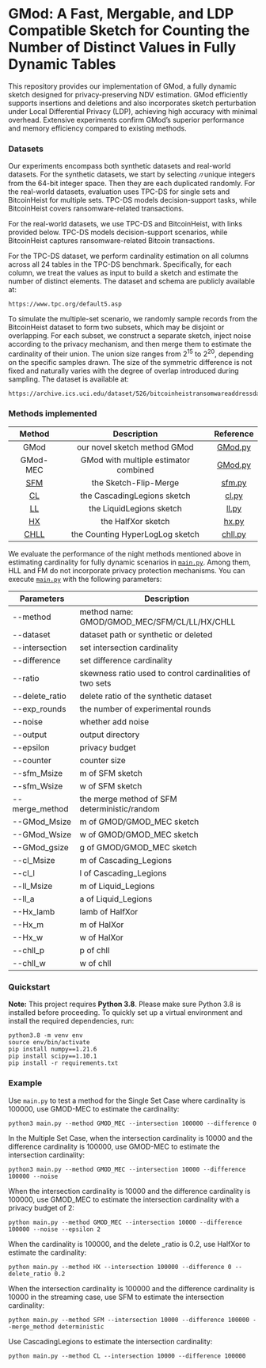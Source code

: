 # GMod: A Fast, Mergable, and LDP Compatible Sketch for Counting the Number of Distinct Values in Fully Dynamic Tables

This repository provides our implementation of GMod, a fully dynamic sketch designed for privacy-preserving NDV estimation. GMod efficiently supports insertions and deletions and also incorporates sketch perturbation under Local Differential Privacy (LDP), achieving high accuracy with minimal overhead. Extensive experiments confirm GMod’s superior performance and memory efficiency compared to existing methods. 

### Datasets

Our experiments encompass both synthetic datasets and real-world datasets. For the synthetic datasets, we start by selecting $𝑛$ unique integers from the 64-bit integer space. Then they are each duplicated  randomly. For the real-world datasets, evaluation uses TPC-DS for single sets and BitcoinHeist for multiple sets. TPC-DS models decision-support tasks, while BitcoinHeist covers ransomware-related transactions.

For the real-world datasets, we use TPC-DS and BitcoinHeist, with links provided below. TPC-DS models decision-support scenarios, while BitcoinHeist captures ransomware-related Bitcoin transactions.

For the TPC-DS dataset, we perform cardinality estimation on all columns across all 24 tables in the TPC-DS benchmark. Specifically, for each column, we treat the values as input to build a sketch and estimate the number of distinct elements. The dataset and schema are publicly available at:

```
https://www.tpc.org/default5.asp
```

To simulate the multiple-set scenario, we randomly sample records from the BitcoinHeist dataset to form two subsets, which may be disjoint or overlapping. For each subset, we construct a separate sketch, inject noise according to the privacy mechanism, and then merge them to estimate the cardinality of their union. The union size ranges from $2^{15}$ to $2^{20}$, depending on the specific samples drawn. The size of the symmetric difference is not fixed and naturally varies with the degree of overlap introduced during sampling.
The dataset is available at:

```
https://archive.ics.uci.edu/dataset/526/bitcoinheistransomwareaddressdataset
```

### Methods implemented

|  Method  |              Description              | Reference |
| :------: | :-----------------------------------: | :-------: |
|   GMod   |     our novel sketch method GMod      |     [GMod.py](./GMod.py)      |
| GMod-MEC | GMod with multiple estimator combined |    [GMod.py](./GMod.py)       |
|   [SFM](https://proceedings.mlr.press/v202/hehir23a.html)    |         the Sketch-Flip-Merge         |      [sfm.py](./baseline/sfm.py)     |
|    [CL](https://research.google/pubs/privacy-preserving-secure-cardinality-and-frequency-estimation/)    |      the CascadingLegions sketch      |      [cl.py](./baseline/cl.py)     |
|    [LL](https://research.google/pubs/privacy-preserving-secure-cardinality-and-frequency-estimation/)    |       the LiquidLegions sketch        |     [ll.py](./baseline/ll.py)      |
|    [HX](https://ieeexplore.ieee.org/abstract/document/10416381)    |          the HalfXor sketch           |     [hx.py](./baseline/hx.py)      |
|   [CHLL](https://www.cidrdb.org/cidr2019/papers/p23-freitag-cidr19.pdf)   |    the Counting HyperLogLog sketch    |    [chll.py](./baseline/chll.py)       |

We evaluate the performance of the night methods mentioned above in estimating cardinality for fully dynamic scenarios in [`main.py`](./main.py). Among them, HLL and FM do not incorporate privacy protection mechanisms. You can execute [`main.py`](./main.py) with the following parameters:

| Parameters        | Description                                              |
| ----------------- | -------------------------------------------------------- |
| --method          | method name: GMOD/GMOD_MEC/SFM/CL/LL/HX/CHLL      |
| --dataset         | dataset path or synthetic or deleted                     |
| --intersection    | set intersection cardinality                             |
| --difference      | set difference cardinality                               |
| --ratio           | skewness ratio used to control cardinalities of two sets |
| --delete_ratio    | delete ratio of the synthetic dataset                    |
| --exp_rounds      | the number of experimental rounds                        |
| --noise           | whether add noise                                        |
| --output          | output directory                                         |
| --epsilon         | privacy budget                                           |
| --counter         | counter size                                             |
| --sfm_Msize       | m of SFM sketch                                          |
| --sfm_Wsize       | w of SFM sketch                                          |
| --merge_method    | the merge method of SFM deterministic/random             |
| --GMod_Msize      | m of GMOD/GMOD_MEC sketch                                |
| --GMod_Wsize      | w of GMOD/GMOD_MEC sketch                                |
| --GMod_gsize      | g of GMOD/GMOD_MEC sketch                                |
| --cl_Msize        | m of Cascading_Legions                                   |
| --cl_l            | l of Cascading_Legions                                   |
| --ll_Msize        | m of Liquid_Legions                                      |
| --ll_a            | a of Liquid_Legions                                      |
| --Hx_lamb         | lamb of HalfXor                                          |
| --Hx_m            | m of HalXor                                              |
| --Hx_w            | w of HalXor                                              |
| --chll_p          | p of chll                                                |
| --chll_w          | w of chll                                                |

### Quickstart
**Note:** This project requires **Python 3.8**. Please make sure Python 3.8 is installed before proceeding.
To quickly set up a virtual environment and install the required dependencies, run:
```
python3.8 -m venv env
source env/bin/activate
pip install numpy==1.21.6
pip install scipy==1.10.1
pip install -r requirements.txt
```

### Example

Use `main.py` to test a method for the Single Set Case where cardinality is 100000, use GMOD-MEC to estimate the cardinality:
```
python3 main.py --method GMOD_MEC --intersection 100000 --difference 0
```


In the Multiple Set Case, when the intersection cardinality is 10000 and the difference cardinality is 100000, use GMOD-MEC to estimate the intersection cardinality:

```
python3 main.py --method GMOD_MEC --intersection 10000 --difference 100000 --noise
```

When the intersection cardinality is 10000 and the difference cardinality is 100000, use GMOD_MEC to estimate the intersection cardinality with a privacy budget of 2:

```
python main.py --method GMOD_MEC --intersection 10000 --difference 100000 --noise --epsilon 2
```

When the cardinality is 100000, and the delete _ratio is 0.2, use HalfXor to estimate the cardinality:

```
python main.py --method HX --intersection 100000 --difference 0 --delete_ratio 0.2
```

When the intersection cardinality is 100000 and the difference cardinality is 10000 in the streaming case, use SFM to estimate the intersection cardinality:

```
python main.py --method SFM --intersection 10000 --difference 100000 --merge_method deterministic
```

Use CascadingLegions to estimate the intersection cardinality:

```
python main.py --method CL --intersection 10000 --difference 100000
```
